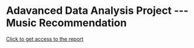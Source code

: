 Adavanced Data Analysis Project --- Music Recommendation 
======================

[Click to get access to the report](https://github.com/stella-chen28/My-repository/blob/master/Music%20Recommendation%20System/5291%20Report.pdf)

